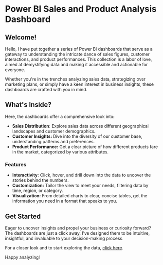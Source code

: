 # Power BI Sales and Product Analysis Dashboard

## Welcome!

Hello, I have put together a series of Power BI dashboards that serve as a gateway to understanding the intricate dance of sales figures, customer interactions, and product performances. This collection is a labor of love, aimed at demystifying data and making it accessible and actionable for everyone.

Whether you're in the trenches analyzing sales data, strategizing over marketing plans, or simply have a keen interest in business insights, these dashboards are crafted with you in mind.

## What's Inside?

Here, the dashboards offer a comprehensive look into:

- **Sales Distribution:** Explore sales data across different geographical landscapes and customer demographics.
- **Customer Insights:** Dive into the diversity of our customer base, understanding patterns and preferences.
- **Product Performance:** Get a clear picture of how different products fare in the market, categorized by various attributes.

### Features

- **Interactivity:** Click, hover, and drill down into the data to uncover the stories behind the numbers.
- **Customization:** Tailor the view to meet your needs, filtering data by time, region, or category.
- **Visualization:** From detailed charts to clear, concise tables, get the information you need in a format that speaks to you.

## Get Started

Eager to uncover insights and propel your business or curiosity forward? The dashboards are just a click away. I've designed them to be intuitive, insightful, and invaluable to your decision-making process.

For a closer look and to start exploring the data, [click here](https://github.com/yourusername/yourprojectpath).

Happy analyzing!

